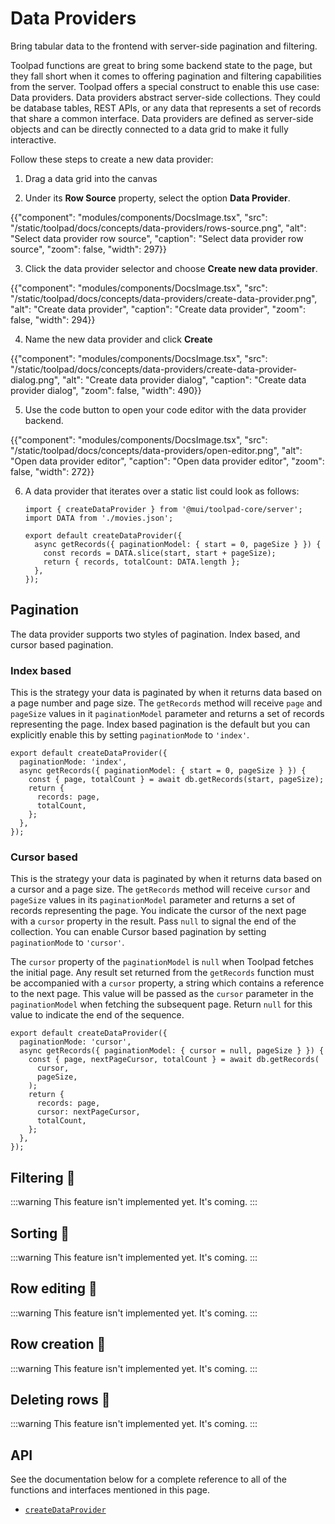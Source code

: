 # Data Providers

<p class="description">Bring tabular data to the frontend with server-side pagination and filtering.</p>

Toolpad functions are great to bring some backend state to the page, but they fall short when it comes to offering pagination and filtering capabilities from the server. Toolpad offers a special construct to enable this use case: Data providers. Data providers abstract server-side collections. They could be database tables, REST APIs, or any data that represents a set of records that share a common interface. Data providers are defined as server-side objects and can be directly connected to a data grid to make it fully interactive.

Follow these steps to create a new data provider:

1. Drag a data grid into the canvas

2. Under its **Row Source** property, select the option **Data Provider**.

{{"component": "modules/components/DocsImage.tsx", "src": "/static/toolpad/docs/concepts/data-providers/rows-source.png", "alt": "Select data provider row source", "caption": "Select data provider row source", "zoom": false, "width": 297}}

3. Click the data provider selector and choose **Create new data provider**.

{{"component": "modules/components/DocsImage.tsx", "src": "/static/toolpad/docs/concepts/data-providers/create-data-provider.png", "alt": "Create data provider", "caption": "Create data provider", "zoom": false, "width": 294}}

4. Name the new data provider and click **Create**

{{"component": "modules/components/DocsImage.tsx", "src": "/static/toolpad/docs/concepts/data-providers/create-data-provider-dialog.png", "alt": "Create data provider dialog", "caption": "Create data provider dialog", "zoom": false, "width": 490}}

5. Use the code button to open your code editor with the data provider backend.

{{"component": "modules/components/DocsImage.tsx", "src": "/static/toolpad/docs/concepts/data-providers/open-editor.png", "alt": "Open data provider editor", "caption": "Open data provider editor", "zoom": false, "width": 272}}

6. A data provider that iterates over a static list could look as follows:

   ```tsx
   import { createDataProvider } from '@mui/toolpad-core/server';
   import DATA from './movies.json';

   export default createDataProvider({
     async getRecords({ paginationModel: { start = 0, pageSize } }) {
       const records = DATA.slice(start, start + pageSize);
       return { records, totalCount: DATA.length };
     },
   });
   ```

## Pagination

The data provider supports two styles of pagination. Index based, and cursor based pagination.

### Index based

This is the strategy your data is paginated by when it returns data based on a page number and page size. The `getRecords` method will receive `page` and `pageSize` values in it `paginationModel` parameter and returns a set of records representing the page. Index based pagination is the default but you can explicitly enable this by setting `paginationMode` to `'index'`.

```tsx
export default createDataProvider({
  paginationMode: 'index',
  async getRecords({ paginationModel: { start = 0, pageSize } }) {
    const { page, totalCount } = await db.getRecords(start, pageSize);
    return {
      records: page,
      totalCount,
    };
  },
});
```

### Cursor based

This is the strategy your data is paginated by when it returns data based on a cursor and a page size. The `getRecords` method will receive `cursor` and `pageSize` values in its `paginationModel` parameter and returns a set of records representing the page. You indicate the cursor of the next page with a `cursor` property in the result. Pass `null` to signal the end of the collection. You can enable Cursor based pagination by setting `paginationMode` to `'cursor'`.

The `cursor` property of the `paginationModel` is `null` when Toolpad fetches the initial page. Any result set returned from the `getRecords` function must be accompanied with a `cursor` property, a string which contains a reference to the next page. This value will be passed as the `cursor` parameter in the `paginationModel` when fetching the subsequent page. Return `null` for this value to indicate the end of the sequence.

```tsx
export default createDataProvider({
  paginationMode: 'cursor',
  async getRecords({ paginationModel: { cursor = null, pageSize } }) {
    const { page, nextPageCursor, totalCount } = await db.getRecords(
      cursor,
      pageSize,
    );
    return {
      records: page,
      cursor: nextPageCursor,
      totalCount,
    };
  },
});
```

## Filtering 🚧

:::warning
This feature isn't implemented yet. It's coming.
:::

## Sorting 🚧

:::warning
This feature isn't implemented yet. It's coming.
:::

## Row editing 🚧

:::warning
This feature isn't implemented yet. It's coming.
:::

## Row creation 🚧

:::warning
This feature isn't implemented yet. It's coming.
:::

## Deleting rows 🚧

:::warning
This feature isn't implemented yet. It's coming.
:::

## API

See the documentation below for a complete reference to all of the functions and interfaces mentioned in this page.

- [`createDataProvider`](/toolpad/reference/api/create-data-provider/)
